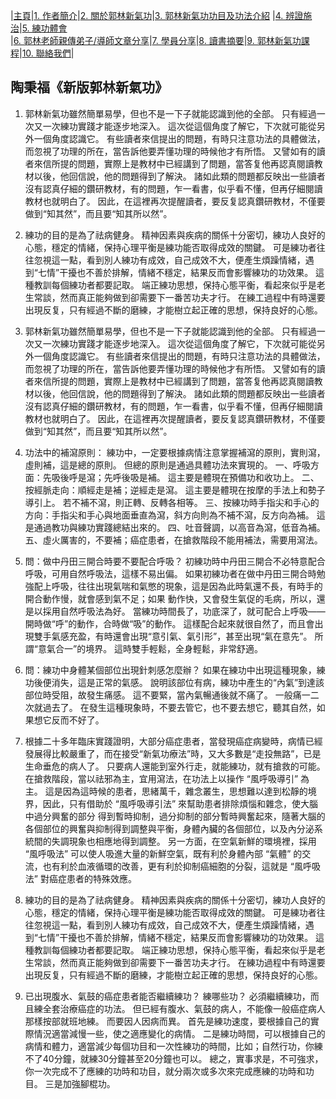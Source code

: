|[主頁](/README.md)|[1. 作者簡介](/a10.md)|[2. 關於郭林新氣功](/a1.md)|[3. 郭林新氣功功目及功法介紹](/a2.md) |[4. 辨證施治](/a3.md)|[5. 練功體會](/a5.md)  
|[6. 郭林老師親傳弟子/導師文章分享](/a6.md)|[7. 學員分享](/a7.md)|[8. 讀書摘要](/a4.md)|[9. 郭林新氣功課程](/郭林新氣功課程.md)|[10. 聯絡我們](/a9.md)|    

## 陶秉福《新版郭林新氣功》

1. 郭林新氣功雖然簡單易學，但也不是一下子就能認識到他的全部。 只有經過一次又一次練功實踐才能逐步地深入。 這次從這個角度了解它，下次就可能從另外一個角度認識它。 有些讀者來信提出的問題，有時只注意功法的具體做法，而忽視了功理的所在，當告訴他要弄懂功理的時候他才有所悟。 又譬如有的讀者來信所提的問題，實際上是教材中已經講到了問題，當答复他再認真閱讀教材以後，他回信說，他的問題得到了解決。 諸如此類的問題都反映出一些讀者沒有認真仔細的鑽研教材，有的問題，乍一看書，似乎看不懂，但再仔細閱讀教材也就明白了。 因此，在這裡再次提醒讀者，要反复認真鑽研教材，不僅要做到“知其然”，而且要“知其所以然”。

2. 練功的目的是為了祛病健身。 精神因素與疾病的關係十分密切，練功人良好的心態，穩定的情緒，保持心理平衡是練功能否取得成效的關鍵。 可是練功者往往忽視這一點，看到別人練功有成效，自己成效不大，便產生煩躁情緒，遇到“七情”干擾也不善於排解，情緒不穩定，結果反而會影響練功的功效果。 這種教訓每個練功者都要記取。 端正練功思想，保持心態平衡，看起來似乎是老生常談，然而真正能夠做到卻需要下一番苦功夫才行。 在練工過程中有時還要出現反复，只有經過不斷的磨練，才能樹立起正確的思想，保持良好的心態。

3. 郭林新氣功雖然簡單易學，但也不是一下子就能認識到他的全部。 只有經過一次又一次練功實踐才能逐步地深入。 這次從這個角度了解它，下次就可能從另外一個角度認識它。 有些讀者來信提出的問題，有時只注意功法的具體做法，而忽視了功理的所在，當告訴他要弄懂功理的時候他才有所悟。 又譬如有的讀者來信所提的問題，實際上是教材中已經講到了問題，當答复他再認真閱讀教材以後，他回信說，他的問題得到了解決。 諸如此類的問題都反映出一些讀者沒有認真仔細的鑽研教材，有的問題，乍一看書，似乎看不懂，但再仔細閱讀教材也就明白了。 因此，在這裡再次提醒讀者，要反复認真鑽研教材，不僅要做到“知其然”，而且要“知其所以然”。

4. 功法中的補瀉原則：
練功中，一定要根據病情注意掌握補瀉的原則，實則瀉，虛則補，這是總的原則。 但總的原則是通過具體功法來實現的。
一、呼吸方面：先吸後呼是瀉；先呼後吸是補。 這主要是體現在預備功和收功上。
二、按經脈走向：順經走是補；逆經走是瀉。 這主要是體現在按摩的手法上和勢子導引上。 若不補不瀉，則正轉、反轉各相等。
三、按練功時手指尖和手心的方向：手指尖和手心與地面垂直為瀉，斜方向則為不補不瀉，反方向為補。 這是通過教功與練功實踐總結出來的。
四、吐音聲調，以高音為瀉，低音為補。
五、虛火厲害的，不要補；癌症患者，在搶救階段不能用補法，需要用瀉法。

5. 問：做中丹田三開合時要不要配合呼吸？
初練功時中丹田三開合不必特意配合呼吸，可用自然呼吸法，這樣不易出偏。 如果初練功者在做中丹田三開合時勉強配上呼吸，往往出現氣喘和氣憋的現象，這是因為此時氣還不長，有時手的開合動作慢，就會感到氣不足；如果 動作快，又會發生氣促的毛病，所以，還是以採用自然呼吸法為好。 當練功時間長了，功底深了，就可配合上呼吸——開時做“呼”的動作，合時做“吸”的動作。 這樣配合起來就很自然了，而且會出現雙手氣感充盈，有時還會出現“意引氣、氣引形”，甚至出現“氣在意先”。 所謂“意氣合一”的境界。 這時雙手輕鬆，全身輕鬆，非常舒適。

6. 問：練功中身體某個部位出現針刺感怎麼辦？
如果在練功中出現這種現象，練功後便消失，這是正常的氣感。 說明該部位有病，練功中產生的“內氣”到達該部位時受阻，故發生痛感。 這不要緊，當內氣暢通後就不痛了。 一般痛一二次就過去了。 在發生這種現象時，不要去管它，也不要去想它，聽其自然，如果想它反而不好了。

7. 根據二十多年臨床實踐證明，大部分癌症患者，當發現癌症病變時，病情已經發展得比較嚴重了，而在接受“新氣功療法”時，又大多數是“走投無路”，已是生命垂危的病人了。 只要病人還能到室外行走，就能練功，就有搶救的可能。 在搶救階段，當以祛邪為主，宜用瀉法，在功法上以操作 “風呼吸導引” 為主。 這是因為這時候的患者，思緒萬千，雜念叢生，思想難以達到松靜的境界，因此，只有借助於 “風呼吸導引法” 來幫助患者排除煩惱和雜念，使大腦中過分興奮的部分 得到暫時抑制，過分抑制的部分暫時興奮起來，隨著大腦的各個部位的興奮與抑制得到調整與平衡，身體內臟的各個部位，以及內分泌系統間的失調現象也相應地得到調整。 另一方面，在空氣新鮮的環境裡，採用 “風呼吸法” 可以使人吸進大量的新鮮空氣，既有利於身體內部 “氣體” 的交流，也有利於血液循環的改善，更有利於抑制癌細胞的分裂，這就是 “風呼吸法” 對癌症患者的特殊效應。

8. 練功的目的是為了祛病健身。 精神因素與疾病的關係十分密切，練功人良好的心態，穩定的情緒，保持心理平衡是練功能否取得成效的關鍵。 可是練功者往往忽視這一點，看到別人練功有成效，自己成效不大，便產生煩躁情緒，遇到“七情”干擾也不善於排解，情緒不穩定，結果反而會影響練功的功效果。 這種教訓每個練功者都要記取。 端正練功思想，保持心態平衡，看起來似乎是老生常談，然而真正能夠做到卻需要下一番苦功夫才行。 在練功過程中有時還要出現反复，只有經過不斷的磨練，才能樹立起正確的思想，保持良好的心態。 

9. 已出現腹水、氣鼓的癌症患者能否繼續練功？ 練哪些功？
必須繼續練功，而且練全套治療癌症的功法。 但已經有腹水、氣鼓的病人，不能像一般癌症病人那樣按部就班地練。 而要因人因病而異。 
首先是練功速度，要根據自己的實際情況適當減慢一些，使之適應變化的病情。 
二是練功時間，可以根據自己的病情和體力，適當減少每個功目和一次性練功的時間，比如；自然行功，你練不了40分鐘，就練30分鐘甚至20分鐘也可以。 總之，實事求是，不可強求，你一次完成不了應練的功時和功目，就分兩次或多次來完成應練的功時和功目。 
三是加強腳棍功。


